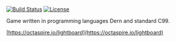 [![Build Status](https://travis-ci.org/octaspire/lightboard.svg?branch=master)](https://travis-ci.org/octaspire/lightboard) [![License](https://img.shields.io/badge/License-Apache%202.0-blue.svg)](https://choosealicense.com/licenses/apache-2.0/)

Game written in programming languages Dern and standard C99.

[https://octaspire.io/lightboard](https://octaspire.io/lightboard)

